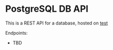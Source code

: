 # PostgreSQL DB API

This is a REST API for a database, hosted on
[test](https://friends-rent.herokuapp.com)

Endpoints:

 - TBD
